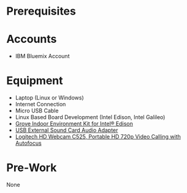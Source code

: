 # Prerequisites

# Accounts

- IBM Bluemix Account

# Equipment

- Laptop (Linux or Windows)
- Internet Connection
- Micro USB Cable
- Linux Based Board Development (Intel Edison, Intel Galileo)
- [Grove Indoor Environment Kit for Intel® Edison](https://www.seeedstudio.com/item_detail.html?p_id=2427)
- [USB External Sound Card Audio Adapter](https://www.amazon.com/External-Sound-Audio-Adapter-Channel/dp/B00CKKFCJC)
- [Logitech HD Webcam C525, Portable HD 720p Video Calling with Autofocus](https://www.amazon.com/Logitech-Webcam-Portable-Calling-Autofocus/dp/B004WO8HQ4/ref=sr_1_1?s=hi&ie=UTF8&qid=1466446869&sr=8-1&keywords=USB+Camera+HD+Webcam+C525)

# Pre-Work

None
